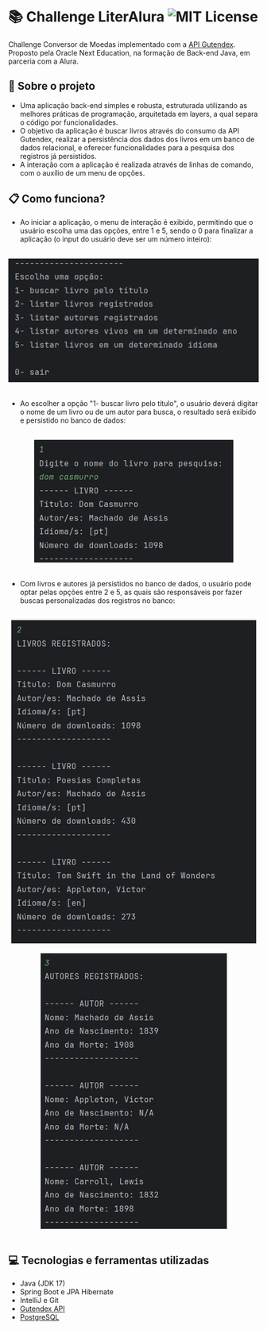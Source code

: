 # :books: Challenge LiterAlura ![MIT License](https://img.shields.io/badge/License-MIT-green.svg)
Challenge Conversor de Moedas implementado com a [API Gutendex](https://gutendex.com).<br>
Proposto pela Oracle Next Education, na formação de Back-end Java, em parceria com a Alura.

## :wrench: Sobre o projeto
- Uma aplicação back-end simples e robusta, estruturada utilizando as melhores práticas de programação, arquitetada em layers, a qual separa o código por funcionalidades.
- O objetivo da aplicação é buscar livros através do consumo da API Gutendex, realizar a persistência dos dados dos livros em um banco de dados relacional, e oferecer funcionalidades para a pesquisa dos registros já persistidos.
- A interação com a aplicação é realizada através de linhas de comando, com o auxílio de um menu de opções. 

## :clipboard: Como funciona?
- Ao iniciar a aplicação, o menu de interação é exibido, permitindo que o usuário escolha uma das opções, entre 1 e 5, sendo o 0 para finalizar a aplicação (o input do usuário deve ser um número inteiro):
<br>
<div align="center">
  <img alt="Menu Inicial" src="./img-readme/menu-inicial.png">
</div>
<br>

- Ao escolher a opção "1- buscar livro pelo título", o usuário deverá digitar o nome de um livro ou de um autor para busca, o resultado será exibido e persistido no banco de dados:
<br>
<div align="center">
  <img alt="Busca por titulo" src="./img-readme/busca-titulo.png">
</div>
<br>

- Com livros e autores já persistidos no banco de dados, o usuário pode optar pelas opções entre 2 e 5, as quais são responsáveis por fazer buscas personalizadas dos registros no banco:
<br>
<div align="center">
  <img alt="Busca livros registrados" src="./img-readme/busca-livros-registrados.png">
</div>
<br>
<div align="center">
  <img alt="Busca autores registrados" src="./img-readme/busca-autores-registrados.png">
</div>
<br>

## :computer: Tecnologias e ferramentas utilizadas
- Java (JDK 17)
- Spring Boot e JPA Hibernate
- IntelliJ e Git
- [Gutendex API](https://gutendex.com)
- [PostgreSQL](https://www.postgresql.org)